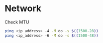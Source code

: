 # Network

Check MTU

```bash
ping <ip_address> -4 -M do -s $((1500-28))
ping <ip_address> -6 -M do -s $((1500-48))
```
